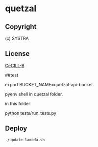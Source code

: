 
# quetzal
## Copyright
(c) SYSTRA
## License
[CeCILL-B](LICENSE.md)

##test

export BUCKET_NAME=quetzal-api-bucket

pyenv shell in quetzal folder.

in this folder

python tests/run_tests.py


## Deploy
```bash
./update-lambda.sh
```
